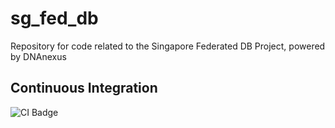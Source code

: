 # sg_fed_db
Repository for code related to the Singapore Federated DB Project, powered by DNAnexus

## Continuous Integration
![CI Badge](https://travis-ci.org/dxsg/sg_fed_db.svg?branch=master)
